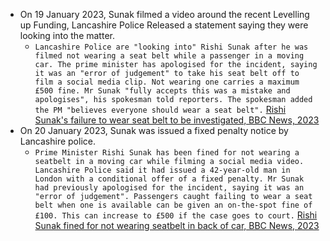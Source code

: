 - On 19 January 2023, Sunak filmed a video around the recent Levelling up Funding, Lancashire Police Released a statement saying they were looking into the matter.
    - `Lancashire Police are "looking into" Rishi Sunak after he was filmed not wearing a seat belt while a passenger in a moving car. The prime minister has apologised for the incident, saying it was an "error of judgement" to take his seat belt off to film a social media clip. Not wearing one carries a maximum £500 fine. Mr Sunak "fully accepts this was a mistake and apologises", his spokesman told reporters. The spokesman added the PM "believes everyone should wear a seat belt".` [Rishi Sunak's failure to wear seat belt to be investigated, BBC News, 2023](https://www.bbc.co.uk/news/uk-politics-64337866)
- On 20 January 2023, Sunak was issued a fixed penalty notice by Lancashire police.
    - `Prime Minister Rishi Sunak has been fined for not wearing a seatbelt in a moving car while filming a social media video. Lancashire Police said it had issued a 42-year-old man in London with a conditional offer of a fixed penalty. Mr Sunak had previously apologised for the incident, saying it was an "error of judgement". Passengers caught failing to wear a seat belt when one is available can be given an on-the-spot fine of £100. This can increase to £500 if the case goes to court.` [Rishi Sunak fined for not wearing seatbelt in back of car, BBC News, 2023](https://www.bbc.co.uk/news/uk-politics-64353054)